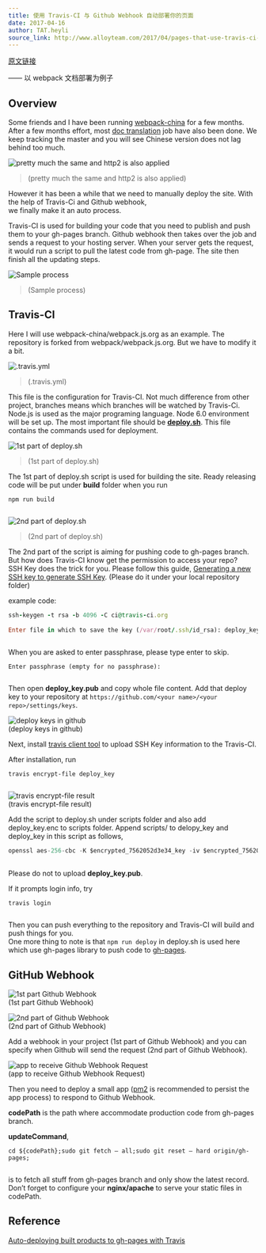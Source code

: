 ```yaml
---
title: 使用 Travis-CI 与 Github Webhook 自动部署你的页面
date: 2017-04-16
author: TAT.heyli
source_link: http://www.alloyteam.com/2017/04/pages-that-use-travis-ci-and-github-automatically-deploy-your-webhook/
---
```


[原文链接](https://github.com/lcxfs1991/blog/issues/19)

—— 以 webpack 文档部署为例子

## Overview

Some friends and I have been running [webpack-china](https://github.com/webpack-china) for a few months.  
After a few months effort, most [doc translation](https://doc.webpack-china.org/) job have also been done. We keep tracking the master and you will see Chinese version does not lag behind too much.

![pretty much the same and http2 is also applied](https://cloud.githubusercontent.com/assets/3348398/25069674/c09d483e-22ba-11e7-846b-70e857f06a70.png)

> (pretty much the same and http2 is also applied)

However it has been a while that we need to manually deploy the site. With the help of Travis-Ci and Github webhook,  
we finally make it an auto process.

Travis-CI is used for building your code that you need to publish and push them to your gh-pages branch. Github webhook then takes over the job and sends a request to your hosting server. When your server gets the request, it would run a script to pull the latest code from gh-page. The site then finish all the updating steps.

![Sample process](https://cloud.githubusercontent.com/assets/3348398/25069680/de36c294-22ba-11e7-8b5f-ff6258a02f71.png)

> (Sample process)

## Travis-CI

Here I will use webpack-china/webpack.js.org as an example. The repository is forked from webpack/webpack.js.org. But we have to modify it a bit.

![.travis.yml](https://cloud.githubusercontent.com/assets/3348398/25069681/ec110848-22ba-11e7-93cf-cc64661c6f0d.png)

> (.travis.yml)

This file is the configuration for Travis-CI. Not much difference from other project, branches means which branches will be watched by Travis-Ci. Node.js is used as the major programing language. Node 6.0 environment will be set up. The most important file should be [**deploy.sh**](https://github.com/webpack-china/webpack.js.org/blob/cn/scripts/deploy.sh). This file contains the commands used for deployment.

![1st part of deploy.sh](https://cloud.githubusercontent.com/assets/3348398/25069684/f7cd484a-22ba-11e7-97c1-a2c7e4634f19.png)

> (1st part of deploy.sh)

The 1st part of deploy.sh script is used for building the site. Ready releasing code will be put under **build** folder when you run

    npm run build
     

![2nd part of deploy.sh](https://cloud.githubusercontent.com/assets/3348398/25069686/0a7dd43c-22bb-11e7-8842-72d5f308ee7c.png)

> (2nd part of deploy.sh)

The 2nd part of the script is aiming for pushing code to gh-pages branch. But how does Travis-CI know get the permission to access your repo?  
SSH Key does the trick for you. Please follow this guide, [Generating a new SSH key to generate SSH Key](https://help.github.com/articles/generating-a-new-ssh-key-and-adding-it-to-the-ssh-agent/#platform-mac). (Please do it under your local repository folder)

example code:

```ruby
ssh-keygen -t rsa -b 4096 -C ci@travis-ci.org
 
Enter file in which to save the key (/var/root/.ssh/id_rsa): deploy_key
 
```

When you are asked to enter passphrase, please type enter to skip.

    Enter passphrase (empty for no passphrase):
     

Then open **deploy_key.pub** and copy whole file content. Add that deploy key to your repository at `https://github.com/<your name>/<your repo>/settings/keys`.

![deploy keys in github](https://cloud.githubusercontent.com/assets/3348398/25069705/ba001bae-22bb-11e7-9a26-d120acc259ce.png)  
(deploy keys in github)

Next, install [travis client tool](https://github.com/travis-ci/travis.rb#installation) to upload SSH Key information to the Travis-CI.

After installation, run

    travis encrypt-file deploy_key
     

![travis encrypt-file result](https://cloud.githubusercontent.com/assets/3348398/25069712/e76167c4-22bb-11e7-939f-2897f97937ba.png)  
(travis encrypt-file result)

Add the script to deploy.sh under scripts folder and also add deploy_key.enc to scripts folder. Append scripts/ to delopy_key and deploy_key in this script as follows,

```javascript
openssl aes-256-cbc -K $encrypted_7562052d3e34_key -iv $encrypted_7562052d3e34_iv -in scripts/deploy_key.enc -out scripts/deploy_key -d
 
```

Please do not to upload **deploy_key.pub**.

If it prompts login info, try

    travis login
     

Then you can push everything to the repository and Travis-CI will build and push things for you.  
One more thing to note is that `npm run deploy` in deploy.sh is used here which use gh-pages library to push code to [gh-pages](https://www.npmjs.com/package/gh-pages).

## GitHub Webhook

![1st part Github Webhook](https://cloud.githubusercontent.com/assets/3348398/25069725/485518aa-22bc-11e7-8695-781140412f68.png)  
(1st part Github Webhook)

![2nd part of Github Webhook](https://cloud.githubusercontent.com/assets/3348398/25069730/4df543e8-22bc-11e7-9de5-fba7a2b9d509.png)  
(2nd part of Github Webhook)

Add a webhook in your project (1st part of Github Webhook) and you can specify when Github will send the request (2nd part of Github Webhook).

![app to receive Github Webhook Request](https://cloud.githubusercontent.com/assets/3348398/25069734/6e9617b2-22bc-11e7-8ad6-d4a3f707b8f3.png)  
(app to receive Github Webhook Request)

Then you need to deploy a small app ([pm2](https://www.npmjs.com/package/pm2) is recommended to persist the app process) to respond to Github Webhook.

**codePath** is the path where accommodate production code from gh-pages branch.

**updateCommand**,

    cd ${codePath};sudo git fetch — all;sudo git reset — hard origin/gh-pages;
     

is to fetch all stuff from gh-pages branch and only show the latest record.  
Don’t forget to configure your **nginx/apache** to serve your static files in codePath.

## Reference

[Auto-deploying built products to gh-pages with Travis](https://gist.github.com/domenic/ec8b0fc8ab45f39403dd)